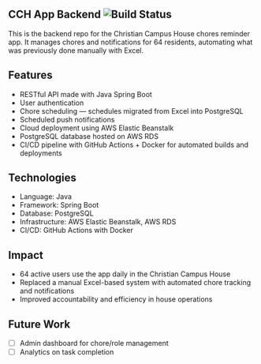 ## CCH App Backend ![Build Status](https://github.com/jackcase04/cch-app-backend/actions/workflows/deploy.yml/badge.svg)

This is the backend repo for the Christian Campus House chores reminder app. It manages chores and notifications for 64 residents, automating what was previously done manually with Excel.

## Features

- RESTful API made with Java Spring Boot
- User authentication
- Chore scheduling — schedules migrated from Excel into PostgreSQL
- Scheduled push notifications
- Cloud deployment using AWS Elastic Beanstalk
- PostgreSQL database hosted on AWS RDS
- CI/CD pipeline with GitHub Actions + Docker for automated builds and deployments

## Technologies

- Language: Java
- Framework: Spring Boot
- Database: PostgreSQL
- Infrastructure: AWS Elastic Beanstalk, AWS RDS
- CI/CD: GitHub Actions with Docker

## Impact

- 64 active users use the app daily in the Christian Campus House
- Replaced a manual Excel-based system with automated chore tracking and notifications
- Improved accountability and efficiency in house operations

## Future Work

- [ ] Admin dashboard for chore/role management
- [ ] Analytics on task completion
